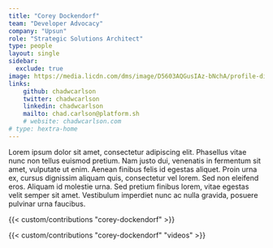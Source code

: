 ```yaml
---
title: "Corey Dockendorf"
team: "Developer Advocacy"
company: "Upsun"
role: "Strategic Solutions Architect"
type: people
layout: single
sidebar:
  exclude: true
image: https://media.licdn.com/dms/image/D5603AQGusIAz-bNchA/profile-displayphoto-shrink_800_800/0/1691767179352?e=1727913600&v=beta&t=XNLoNY4ecAo9bXzJfDotUgP1cG4Zm28dFAl2XzR0NYA
links:
    github: chadwcarlson
    twitter: chadwcarlson
    linkedin: chadwcarlson
    mailto: chad.carlson@platform.sh
    # website: chadwcarlson.com
# type: hextra-home
---
```


Lorem ipsum dolor sit amet, consectetur adipiscing elit. Phasellus vitae nunc non tellus euismod pretium. Nam justo dui, venenatis in fermentum sit amet, vulputate ut enim. Aenean finibus felis id egestas aliquet. Proin urna ex, cursus dignissim aliquam quis, consectetur vel lorem. Sed non eleifend eros. Aliquam id molestie urna. Sed pretium finibus lorem, vitae egestas velit semper sit amet. Vestibulum imperdiet nunc ac nulla gravida, posuere pulvinar urna faucibus. 

<!-- excludeSearch -->
{{< custom/contributions "corey-dockendorf" >}}

{{< custom/contributions "corey-dockendorf" "videos" >}}
<!-- /excludeSearch -->
